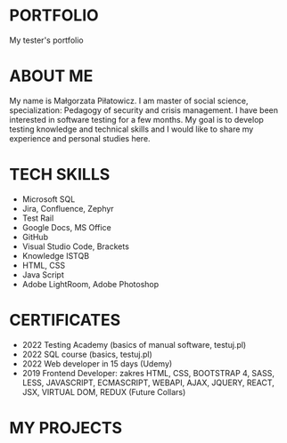 # PORTFOLIO
My tester's portfolio
# ABOUT ME
My name is Małgorzata Piłatowicz. I am master of social science, specialization: Pedagogy of security and crisis management. 
I have been interested in software testing for a few months. My goal is to develop testing knowledge and technical skills and I would like to share my experience and personal studies here.
# TECH SKILLS
* Microsoft SQL
* Jira, Confluence, Zephyr
* Test Rail
* Google Docs, MS Office
* GitHub
* Visual Studio Code, Brackets
* Knowledge ISTQB
* HTML, CSS
* Java Script
* Adobe LightRoom, Adobe Photoshop
# CERTIFICATES
* 2022 Testing Academy (basics of manual software, testuj.pl)
* 2022 SQL course (basics, testuj.pl)
* 2022 Web developer in 15 days (Udemy)
* 2019 Frontend Developer: zakres HTML, CSS, BOOTSTRAP 4, SASS, LESS, JAVASCRIPT,  ECMASCRIPT, WEBAPI, AJAX, JQUERY, REACT, JSX, VIRTUAL DOM, REDUX (Future Collars)
# MY PROJECTS
